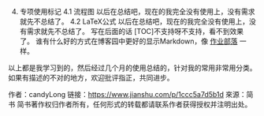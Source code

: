 4. 专项使用标记
4.1 流程图
以后在总结吧，现在的我完全没有使用上，没有需求就先不总结了。
4.2 LaTeX公式
以后在总结吧，现在的我完全没有使用上，没有需求就先不总结了。
写在后面的话
[TOC]不支持呀不支持，看不到效果了。
谁有什么好的方式在博客园中更好的显示Markdown，像 [作业部落](https://www.zybuluo.com/mdeditor) 一样。

以上都是我学习到的，然后经过几个月的使用总结的，针对我的常用非常用分类。如果有描述的不对的地方，欢迎批评指正，共同进步。

作者：candyLong
链接：https://www.jianshu.com/p/1ccc5a7d5b1d
來源：简书
简书著作权归作者所有，任何形式的转载都请联系作者获得授权并注明出处。